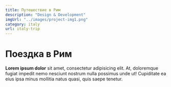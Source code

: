 ```yaml
---
title: Путешествие в Рим
description: "Design & Development"
imgUrl: "../images/project-img1.png"
category: italy
url: italy-trip
---
```


# Поездка в Рим

**Lorem ipsum dolor** sit amet, consectetur adipisicing elit. At, doloremque fugiat impedit nemo nesciunt nostrum nulla possimus unde ut! Cupiditate ea eius ipsa minus mollitia natus quasi, quis saepe tenetur.